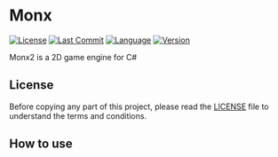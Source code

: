 # Monx

[![License](https://img.shields.io/github/license/Orbinuity/Monx2)]()
[![Last Commit](https://img.shields.io/github/last-commit/Orbinuity/Monx2)]()
[![Language](https://img.shields.io/badge/Language-C%23-blue)]()
[![Version](https://img.shields.io/badge/version-1.0-orange)]()

Monx2 is a 2D game engine for C#

## License

Before copying any part of this project, please read the [LICENSE](./LICENSE) file to understand the terms and conditions.

## How to use